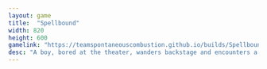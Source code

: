 ```yaml
---
layout: game
title:  "Spellbound"
width: 820
height: 600
gamelink: "https://teamspontaneouscombustion.github.io/builds/Spellbound/"
desc: "A boy, bored at the theater, wanders backstage and encounters a different kind of challenge"
---
```

